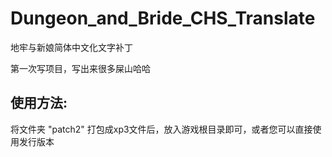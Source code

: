# Dungeon_and_Bride_CHS_Translate
地牢与新娘简体中文化文字补丁

第一次写项目，写出来很多屎山哈哈

## 使用方法:
将文件夹 "patch2" 打包成xp3文件后，放入游戏根目录即可，或者您可以直接使用发行版本
